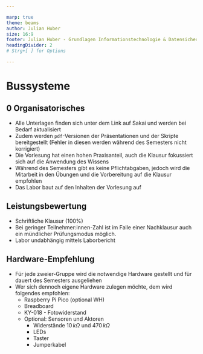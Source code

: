 ```yaml
---

marp: true
theme: beams
author: Julian Huber
size: 16:9
footer: Julian Huber - Grundlagen Informationstechnologie & Datensicherheit
headingDivider: 2
# Strg+[ ] for Options

---
```





<!-- paginate: true -->



# Bussysteme



## 0 Organisatorisches

* Alle Unterlagen finden sich unter dem Link auf Sakai und werden bei Bedarf aktualisiert
* Zudem werden `pdf`-Versionen der Präsentationen und der Skripte bereitgestellt (Fehler in diesen werden während des Semesters nicht korrigiert)
* Die Vorlesung hat einen hohen Praxisanteil, auch die Klausur fokussiert sich auf die Anwendung des Wissens
* Während des Semesters gibt es keine Pflichtabgaben, jedoch wird die Mitarbeit in den Übungen und die Vorbereitung auf die Klausur empfohlen
* Das Labor baut auf den Inhalten der Vorlesung auf


## Leistungsbewertung

* Schriftliche Klausur (100%)
* Bei geringer Teilnehmer:innen-Zahl ist im Falle einer Nachklausur auch ein mündlicher Prüfungsmodus möglich.
* Labor undabhängig mittels Laborbericht



## Hardware-Empfehlung

* Für jede zweier-Gruppe wird die notwendige Hardware gestellt und für dauert des Semesters ausgeliehen
* Wer sich dennoch eigene Hardware zulegen möchte, dem wird folgendes empfohlen:
  * Raspberry Pi Pico (optional WH)
  * Breadboard
  * KY-018 - Fotowiderstand 
  * Optional: Sensoren und Aktoren
    * Widerstände $10\,k\Omega$ und $470\,k\Omega$
    * LEDs
    * Taster
    * Jumperkabel
